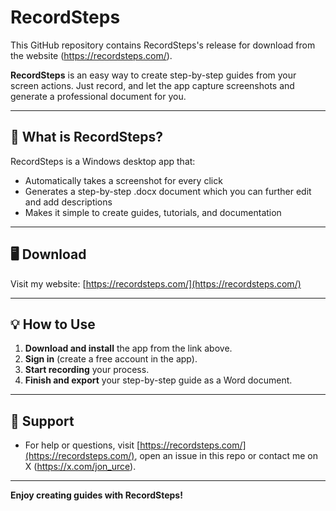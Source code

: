 # RecordSteps
This GitHub repository contains RecordSteps's release for download from the website (https://recordsteps.com/).

**RecordSteps** is an easy way to create step-by-step guides from your screen actions. Just record, and let the app capture screenshots and generate a professional document for you.

---

## 🚀 What is RecordSteps?

RecordSteps is a Windows desktop app that:
- Automatically takes a screenshot for every click
- Generates a step-by-step .docx document which you can further edit and add descriptions
- Makes it simple to create guides, tutorials, and documentation

---

## 🖥️ Download

Visit my website: [https://recordsteps.com/](https://recordsteps.com/)


---

## 💡 How to Use

1. **Download and install** the app from the link above.
2. **Sign in** (create a free account in the app).
3. **Start recording** your process.
4. **Finish and export** your step-by-step guide as a Word document.

---

## 💬 Support

- For help or questions, visit [https://recordsteps.com/](https://recordsteps.com/), open an issue in this repo or contact me on X (https://x.com/jon_urce).

---

**Enjoy creating guides with RecordSteps!** 
